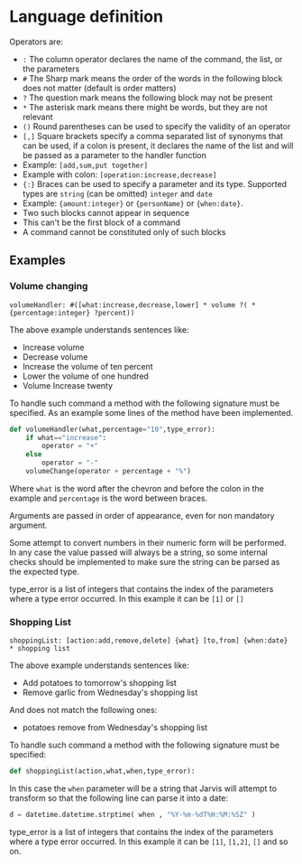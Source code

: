 # Language definition
Operators are:
* `:` The column operator declares the name of the command, the list, or the parameters
* `#` The Sharp mark means the order of the words in the following block does not matter (default is order matters)
* `?` The question mark means the following block may not be present
* `*` The asterisk mark means there might be words, but they are not relevant
* `()` Round parentheses can be used to specify the validity of an operator
* `[,]` Square brackets specify a comma separated list of synonyms that can be used, if a colon is present, it declares the name of the list and will be passed as a parameter to the handler function
 * Example: `[add,sum,put together]`
 * Example with colon: `[operation:increase,decrease]`
* `{:}` Braces can be used to specify a parameter and its type. Supported types are `string` (can be omitted) `integer` and `date`
 * Example: `{amount:integer}` or `{personName}` or `{when:date}`.
 * Two such blocks cannot appear in sequence
 * This can't be the first block of a command
 * A command cannot be constituted only of such blocks

## Examples

### Volume changing
```
volumeHandler: #([what:increase,decrease,lower] * volume ?( * {percentage:integer} ?percent))
```
The above example understands sentences like:
* Increase volume
* Decrease volume
* Increase the volume of ten percent
* Lower the volume of one hundred
* Volume Increase twenty

To handle such command a method with the following signature must be specified.
As an example some lines of the method have been implemented.
```python
def volumeHandler(what,percentage="10",type_error):
	if what=="increase":
		operator = "+"
	else
		operator = "-"
	volumeChange(operator + percentage + "%")
```
Where `what` is the word after the chevron and before the colon in the example and `percentage` is the word between braces.

Arguments are passed in order of appearance, even for non mandatory argument.

Some attempt to convert numbers in their numeric form will be performed. In any case the value passed will always be a string, so some internal checks should be implemented to make sure the string can be parsed as the expected type.

type_error is a list of integers that contains the index of the parameters where a type error occurred. In this example it can be `[1]` or `[]`

### Shopping List
```
shoppingList: [action:add,remove,delete] {what} [to,from] {when:date} * shopping list
```
The above example understands sentences like:
* Add potatoes to tomorrow's shopping list
* Remove garlic from Wednesday's shopping list

And does not match the following ones:
* potatoes remove from Wednesday's shopping list

To handle such command a method with the following signature must be specified:
```python
def shoppingList(action,what,when,type_error):
```
In this case the `when` parameter will be a string that Jarvis will attempt to transform so that the following line can parse it into a date:
```python
d = datetime.datetime.strptime( when , "%Y-%m-%dT%H:%M:%SZ" )
```
type_error is a list of integers that contains the index of the parameters where a type error occurred. In this example it can be `[1]`, `[1,2]`, `[]` and so on.
